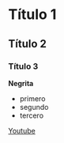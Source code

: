 # Título 1
## Título 2
### Título 3

**Negrita**

- primero
- segundo
- tercero

[Youtube](https://www.youtube.com/)
